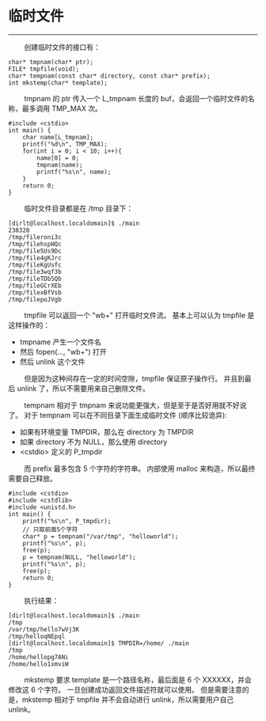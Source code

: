 # 临时文件
***

&emsp;&emsp;
创建临时文件的接口有：

    char* tmpnam(char* ptr);
    FILE* tmpfile(void);
    char* tempnam(const char* directory, const char* prefix);
    int mkstemp(char* template);

&emsp;&emsp;
tmpnam 的 ptr 传入一个 L\_tmpnam 长度的 buf，会返回一个临时文件的名称，最多调用 TMP\_MAX 次。

    #include <cstdio>
    int main() {
        char name[L_tmpnam];
        printf("%d\n", TMP_MAX);
        for(int i = 0; i < 10; i++){
            name[0] = 0;
            tmpnam(name);
            printf("%s\n", name);
        }
        return 0;
    }

&emsp;&emsp;
临时文件目录都是在 /tmp 目录下：

    [dirlt@localhost.localdomain]$ ./main
    238328
    /tmp/fileroni3c
    /tmp/filehspHQc
    /tmp/file5Us9Dc
    /tmp/file4gKJrc
    /tmp/fileKgUsfc
    /tmp/file3wqf3b
    /tmp/fileTDb5Qb
    /tmp/fileGCrXEb
    /tmp/filexBfVsb
    /tmp/filepoJVgb

&emsp;&emsp;
tmpfile 可以返回一个 "wb+" 打开临时文件流。
基本上可以认为 tmpfile 是这样操作的：

+ tmpname 产生一个文件名
+ 然后 fopen(…, "wb+") 打开
+ 然后 unlink 这个文件

&emsp;&emsp;
但是因为这种间存在一定的时间空隙，tmpfile 保证原子操作行。
并且到最后 unlink 了，所以不需要用来自己删除文件。

&emsp;&emsp;
tempnam 相对于 tmpnam 来说功能更强大，但是至于是否好用就不好说了。
对于 tempnam 可以在不同目录下面生成临时文件 (顺序比较诡异):

+ 如果有环境变量 TMPDIR，那么在 directory 为 TMPDIR
+ 如果 directory 不为 NULL，那么使用 directory
+ &lt;cstdio&gt; 定义的 P\_tmpdir

&emsp;&emsp;
而 prefix 最多包含 5 个字符的字符串。
内部使用 malloc 来构造，所以最终需要自己释放。

    #include <cstdio>
    #include <cstdlib>
    #include <unistd.h>
    int main() {
        printf("%s\n", P_tmpdir);
        // 只取前面5个字符
        char* p = tempnam("/var/tmp", "helloworld");
        printf("%s\n", p);
        free(p);
        p = tempnam(NULL, "helloworld");
        printf("%s\n", p);
        free(p);
        return 0;
    }

&emsp;&emsp;
执行结果：

    [dirlt@localhost.localdomain]$ ./main
    /tmp
    /var/tmp/hello7wVj3K
    /tmp/helloqNEpql
    [dirlt@localhost.localdomain]$ TMPDIR=/home/ ./main
    /tmp
    /home/hellopg7ANi
    /home/hello1xmviW

&emsp;&emsp;
mkstemp 要求 template 是一个路径名称，最后面是 6 个 XXXXXX，并会修改这 6 个字符。
一旦创建成功返回文件描述符就可以使用。
但是需要注意的是，mkstemp 相对于 tmpfile 并不会自动进行 unlink，所以需要用户自己 unlink。